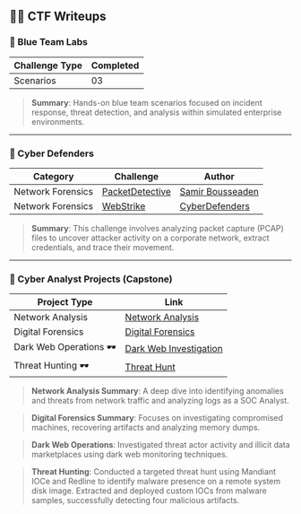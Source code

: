 ## 🕵️‍♂️ CTF Writeups

### 🔹 Blue Team Labs

| Challenge Type | Completed |
|----------------|-----------|
| Scenarios      | 03        |

> **Summary**: Hands-on blue team scenarios focused on incident response, threat detection, and analysis within simulated enterprise environments.

---

### 🔹 Cyber Defenders

| Category           | Challenge                                                                                                                                     | Author                                         |
|--------------------|-----------------------------------------------------------------------------------------------------------------------------------------------|------------------------------------------------|
| Network Forensics  | [PacketDetective](https://github.com/OpeDavid-SOC/CTF-Writeups/tree/main/CyberDefendersLabs/PacketDetective_Lab)                            | [Samir Bousseaden](https://twitter.com/SBousseaden) |
| Network Forensics  | [WebStrike](https://github.com/OpeDavid-SOC/CTF-Writeups/tree/main/CyberDefendersLabs/WebStrike_Lab)                            | [CyberDefenders](https://cyberdefenders.org/) |

> **Summary**: This challenge involves analyzing packet capture (PCAP) files to uncover attacker activity on a corporate network, extract credentials, and trace their movement.

---

### 🔹 Cyber Analyst Projects (Capstone)

| Project Type       | Link                                                                                                                                          |
|--------------------|-----------------------------------------------------------------------------------------------------------------------------------------------|
| Network Analysis   | [Network Analysis](https://github.com/OpeDavid-SOC/SOC-Writeups/tree/main/JuniorCyberAnalystProjects/CapstoneProjects/NetworkAnalysis)       |
| Digital Forensics  | [Digital Forensics](https://github.com/OpeDavid-SOC/SOC-Writeups/tree/main/JuniorCyberAnalystProjects/CapstoneProjects/DigitalForensics)     |
| Dark Web Operations 🕶️ | [Dark Web Investigation](https://github.com/OpeDavid-SOC/SOC-Writeups/tree/main/JuniorCyberAnalystProjects/CapstoneProjects/DarkWebOps) |
| Threat Hunting 🕶️ | [Threat Hunt](https://github.com/OpeDavid-SOC/SOC-Writeups/tree/main/JuniorCyberAnalystProjects/CapstoneProjects/ThreatHunting) |


> **Network Analysis Summary**: A deep dive into identifying anomalies and threats from network traffic and analyzing logs as a SOC Analyst.

> **Digital Forensics Summary**: Focuses on investigating compromised machines, recovering artifacts and analyzing memory dumps.

> **Dark Web Operations**: Investigated threat actor activity and illicit data marketplaces using dark web monitoring techniques. 

> **Threat Hunting**: Conducted a targeted threat hunt using Mandiant IOCe and Redline to identify malware presence on a remote system disk image. Extracted and deployed custom IOCs from malware samples, successfully detecting four malicious artifacts.


  

